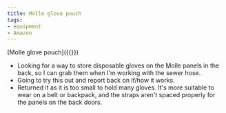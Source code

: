 ```yaml
---
title: Molle glove pouch
tags:
- equipment
- Amazon
---
```

[Molle glove pouch]({{<amazon B00865O7W8>}})
- Looking for a way to store disposable gloves on the Molle panels in the back, so I can grab them when I'm working with the sewer hose.
- Going to try this out and report back on if/how it works.
- Returned it as it is too small to hold many gloves. It's more suitable to wear on a belt or backpack, and the straps aren't spaced properly for the panels on the back doors.